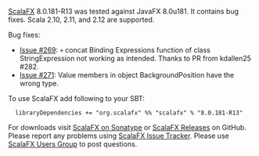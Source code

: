 [ScalaFX][1] 8.0.181-R13 was tested against JavaFX 8.0u181. It contains bug fixes.
Scala 2.10, 2.11, and 2.12 are supported.

Bug fixes:

* [Issue #269][269]: `+` concat Binding Expressions function of class StringExpression not working as intended. Thanks to PR from kdallen25 #282.
* [Issue #271][271]: Value members in object BackgroundPosition have the wrong type.


To use ScalaFX add following to your SBT:

      libraryDependencies += "org.scalafx" %% "scalafx" % "8.0.181-R13"

For downloads visit [ScalaFX on Sonatype][2] or [ScalaFX Releases][3] on GitHub. 
Please report any problems using [ScalaFX Issue Tracker][4]. 
Please use [ScalaFX Users Group][5] to post questions. 

[1]: http://scalafx.org
[2]: http://search.maven.org/#search&#124;ga&#124;1&#124;scalafx
[3]: https://github.com/scalafx/scalafx/releases
[4]: https://github.com/scalafx/scalafx/issues
[5]: https://groups.google.com/forum/#!forum/scalafx-users

[269]: https://github.com/scalafx/scalafx/issues/269
[271]: https://github.com/scalafx/scalafx/issues/271
